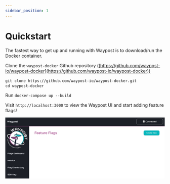 ```yaml
---
sidebar_position: 1
---
```

# Quickstart
The fastest way to get up and running with Waypost is to download/run the Docker container.

Clone the `waypost-docker` Github repository ([https://github.com/waypost-io/waypost-docker](https://github.com/waypost-io/waypost-docker))

```
git clone https://github.com/waypost-io/waypost-docker.git
cd waypost-docker
```

Run `docker-compose up --build`

Visit `http://localhost:3000` to view the Waypost UI and start adding feature flags!


![Example UI](../static/img/ui/empty_dashboard.jpg)